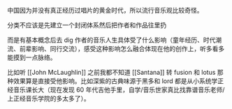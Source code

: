 ---
---

中国因为并没有真正经历过唱片的黄金时代，所以流行音乐观比较奇怪。

分类不应该是先建立一个封闭体系然后把作者和作品往里扔

而是有基本概念后去 dig 作者的音乐人生具体受了什么影响（童年经历、时代潮流、前辈影响、同行交流），感受这种影响怎么融合体现在他的创作上，听多看多能摸到一点脉络。

比如听 [[John McLaughlin]] 之前我都不知道 [[Santana]] 转 fusion 和 lotus 那种效果算是直接受他影响。比如深紫的古典味源于黑多和 lord 都是从小系统学正经音乐课长大（现在发现 60 年代吉他手里，自学/音乐世家真比找靠谱音乐老师/上正经音乐学院的多太多了）。